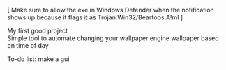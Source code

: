 [ Make sure to allow the exe in Windows Defender when the notification shows up because it flags it as Trojan:Win32/Bearfoos.A!ml ]

My first good project
\
Simple tool to automate changing your wallpaper engine wallpaper based on time of day

To-do list:
  make a gui

